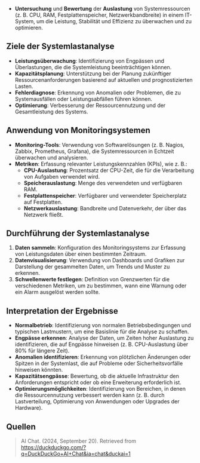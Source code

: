 - **Untersuchung** und **Bewertung** der **Auslastung** von Systemressourcen (z. B. CPU, RAM, Festplattenspeicher, Netzwerkbandbreite) in einem IT-System, um die Leistung, Stabilität und Effizienz zu überwachen und zu optimieren.

## Ziele der Systemlastanalyse
- **Leistungsüberwachung**: Identifizierung von Engpässen und Überlastungen, die die Systemleistung beeinträchtigen können.
- **Kapazitätsplanung**: Unterstützung bei der Planung zukünftiger Ressourcenanforderungen basierend auf aktuellen und prognostizierten Lasten.
- **Fehlerdiagnose**: Erkennung von Anomalien oder Problemen, die zu Systemausfällen oder Leistungsabfällen führen können.
- **Optimierung**: Verbesserung der Ressourcennutzung und der Gesamtleistung des Systems.

## Anwendung von Monitoringsystemen
- **Monitoring-Tools**: Verwendung von Softwarelösungen (z. B. Nagios, Zabbix, Prometheus, Grafana), die Systemressourcen in Echtzeit überwachen und analysieren.
- **Metriken**: Erfassung relevanter Leistungskennzahlen (KPIs), wie z. B.:
  - **CPU-Auslastung**: Prozentsatz der CPU-Zeit, die für die Verarbeitung von Aufgaben verwendet wird.
  - **Speicherauslastung**: Menge des verwendeten und verfügbaren RAM.
  - **Festplattenspeicher**: Verfügbarer und verwendeter Speicherplatz auf Festplatten.
  - **Netzwerkauslastung**: Bandbreite und Datenverkehr, der über das Netzwerk fließt.

## Durchführung der Systemlastanalyse
1. **Daten sammeln**: Konfiguration des Monitoringsystems zur Erfassung von Leistungsdaten über einen bestimmten Zeitraum.
2. **Datenvisualisierung**: Verwendung von Dashboards und Grafiken zur Darstellung der gesammelten Daten, um Trends und Muster zu erkennen.
3. **Schwellenwerte festlegen**: Definition von Grenzwerten für die verschiedenen Metriken, um zu bestimmen, wann eine Warnung oder ein Alarm ausgelöst werden sollte.

## Interpretation der Ergebnisse
- **Normalbetrieb**: Identifizierung von normalen Betriebsbedingungen und typischen Lastmustern, um eine Basislinie für die Analyse zu schaffen.
- **Engpässe erkennen**: Analyse der Daten, um Zeiten hoher Auslastung zu identifizieren, die auf Engpässe hinweisen (z. B. CPU-Auslastung über 80% für längere Zeit).
- **Anomalien identifizieren**: Erkennung von plötzlichen Änderungen oder Spitzen in der Systemlast, die auf Probleme oder Sicherheitsvorfälle hinweisen könnten.
- **Kapazitätsengpässe**: Bewertung, ob die aktuelle Infrastruktur den Anforderungen entspricht oder ob eine Erweiterung erforderlich ist.
- **Optimierungsmöglichkeiten**: Identifizierung von Bereichen, in denen die Ressourcennutzung verbessert werden kann (z. B. durch Lastverteilung, Optimierung von Anwendungen oder Upgrades der Hardware).

## Quellen

> AI Chat. (2024, September 20). Retrieved from https://duckduckgo.com/?q=DuckDuckGo+AI+Chat&ia=chat&duckai=1